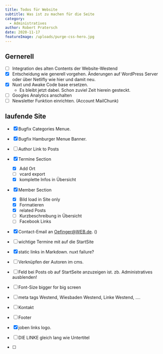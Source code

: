 ```yaml
---
title: Todos für Website
subtitle: Was ist zu machen für die Seite
category:
  - Administratives
author: Robert Pratersch
date: 2020-11-17
featureImage: /uploads/purge-css-hero.jpg
---
```


## Gernerell

- [ ] Integration des alten Contents der Website-Westend
- [x] Entscheidung wie generell vorgehen. Änderungen auf WordPress Server oder über Netlifly wie hier und damit neu.
- [x] Nuxt und Awake Code base ersetzen.
  - Es bleibt jetzt dabei. Schon zuviel Zeit hierein gesteckt.
- [ ] Googles Analytics anschalten
- [ ] Newsletter Funktion einrichten. (Account MailChunk)

## laufende Site

- [x] Bugfix Categories Menue.
- [x] Bugfix Hamburger Menue Banner.
- [ ] Author Link to Posts

- [x] Termine Section
  - [x] Add Ort
  - [ ] vcard export
  - [x] komplette Infos in Übersicht

- [x] Member Section
  - [x] Bild load in Site only
  - [x] Formatieren
  - [x] related Posts
  - [ ] Kurzbeschreibung in Übersicht
  - [ ] Facebook Links

- [x] Contact-Email an Oefinger@WEB.de. ()

- [ ] wichtige Termine mit auf die StartSite
- [x] static links in Markdown. nuxt failure?
- [ ] Verknüpfen der Autoren im cms.

- [ ] Feld bei Posts ob auf StartSeite anzuzeigen ist. zb. Administratives ausblenden!

- [ ] Font-Size bigger for big screen
- [ ] meta tags Westend, Wiesbaden Westend, Linke Westend, ....
- [ ] Kontakt
- [ ] Footer

- [x] joben links logo. 
- [ ] DIE LINKE gleich lang wie Untertitel
- [ ] 
